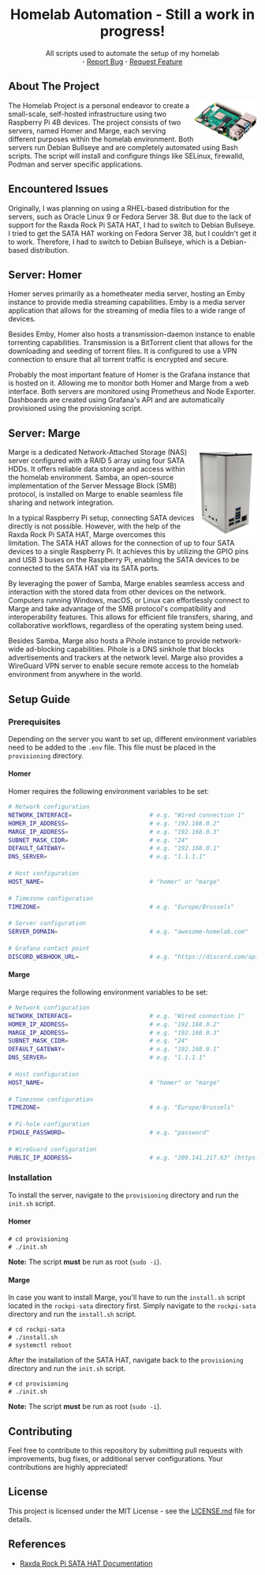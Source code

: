 <div align="center">
    <h1>
        Homelab Automation - Still a work in progress!
    </h1>
    <p align="center">
        All scripts used to automate the setup of my homelab 
        <br/>
        <strong>·</strong>
        <a href="https://github.com/AntonVanAssche/homelab-automation/issues">Report Bug</a>
        <strong>·</strong>
        <a href="https://github.com/AntonVanAssche/homelab-automation/issues">Request Feature</a>
   </p>
</div>

## About The Project

<img src="./assets/raspberry-pi-4b.png" alt="img" align="right" width="25%">

The Homelab Project is a personal endeavor to create a small-scale, self-hosted infrastructure using two Raspberry Pi 4B devices.
The project consists of two servers, named Homer and Marge, each serving different purposes within the homelab environment.
Both servers run Debian Bullseye and are completely automated using Bash scripts.
The script will install and configure things like SELinux, firewalld, Podman and server specific applications.

## Encountered Issues

Originally, I was planning on using a RHEL-based distribution for the servers, such as Oracle Linux 9 or Fedora Server 38.
But due to the lack of support for the Raxda Rock Pi SATA HAT, I had to switch to Debian Bullseye.
I tried to get the SATA HAT working on Fedora Server 38, but I couldn't get it to work.
Therefore, I had to switch to Debian Bullseye, which is a Debian-based distribution.

## Server: Homer

Homer serves primarily as a hometheater media server, hosting an Emby instance to provide media streaming capabilities. Emby is a media server application that allows for the streaming of media files to a wide range of devices.

Besides Emby, Homer also hosts a transmission-daemon instance to enable torrenting capabilities. Transmission is a BitTorrent client that allows for the downloading and seeding of torrent files. It is configured to use a VPN connection to ensure that all torrent traffic is encrypted and secure.

Probably the most important feature of Homer is the Grafana instance that is hosted on it. Allowing me to monitor both Homer and Marge from a web interface. Both servers are monitored using Prometheus and Node Exporter. Dashboards are created using Grafana's API and are automatically provisioned using the provisioning script.

## Server: Marge

<img src="./assets/rockpi-sata-kit.png" alt="img" align="right" width="25%">

Marge is a dedicated Network-Attached Storage (NAS) server configured with a RAID 5 array using four SATA HDDs. It offers reliable data storage and access within the homelab environment. Samba, an open-source implementation of the Server Message Block (SMB) protocol, is installed on Marge to enable seamless file sharing and network integration.

In a typical Raspberry Pi setup, connecting SATA devices directly is not possible. However, with the help of the Raxda Rock Pi SATA HAT, Marge overcomes this limitation. The SATA HAT allows for the connection of up to four SATA devices to a single Raspberry Pi. It achieves this by utilizing the GPIO pins and USB 3 buses on the Raspberry Pi, enabling the SATA devices to be connected to the SATA HAT via its SATA ports.

By leveraging the power of Samba, Marge enables seamless access and interaction with the stored data from other devices on the network. Computers running Windows, macOS, or Linux can effortlessly connect to Marge and take advantage of the SMB protocol's compatibility and interoperability features. This allows for efficient file transfers, sharing, and collaborative workflows, regardless of the operating system being used.

Besides Samba, Marge also hosts a Pihole instance to provide network-wide ad-blocking capabilities. Pihole is a DNS sinkhole that blocks advertisements and trackers at the network level. Marge also provides a WireGuard VPN server to enable secure remote access to the homelab environment from anywhere in the world.

## Setup Guide

### Prerequisites

Depending on the server you want to set up, different environment variables need to be added to the `.env` file.
This file must be placed in the `provisioning` directory.

#### Homer

Homer requires the following environment variables to be set:

```bash
# Network configuration
NETWORK_INTERFACE=                      # e.g. "Wired connection 1"
HOMER_IP_ADDRESS=                       # e.g. "192.168.0.2"
MARGE_IP_ADDRESS=                       # e.g. "192.168.0.3"
SUBNET_MASK_CIDR=                       # e.g. "24"
DEFAULT_GATEWAY=                        # e.g. "192.168.0.1"
DNS_SERVER=                             # e.g. "1.1.1.1"

# Host configuration
HOST_NAME=                              # "homer" or "marge"

# Timezone configuration
TIMEZONE=                               # e.g. "Europe/Brussels"

# Server configuration
SERVER_DOMAIN=                          # e.g. "awesome-homelab.com"

# Grafana contact point
DISCORD_WEBHOOK_URL=                    # e.g. "https://discord.com/api/webhooks/..."
```

#### Marge

Marge requires the following environment variables to be set:

```bash
# Network configuration
NETWORK_INTERFACE=                      # e.g. "Wired connection 1"
HOMER_IP_ADDRESS=                       # e.g. "192.168.0.2"
MARGE_IP_ADDRESS=                       # e.g. "192.168.0.3"
SUBNET_MASK_CIDR=                       # e.g. "24"
DEFAULT_GATEWAY=                        # e.g. "192.168.0.1"
DNS_SERVER=                             # e.g. "1.1.1.1"

# Host configuration
HOST_NAME=                              # "homer" or "marge"

# Timezone configuration
TIMEZONE=                               # e.g. "Europe/Brussels"

# Pi-hole configuration
PIHOLE_PASSWORD=                        # e.g. "password"

# WireGuard configuration
PUBLIC_IP_ADDRESS=                      # e.g. "209.141.217.63" (https://www.whatismyip.com/)
```

### Installation

To install the server, navigate to the `provisioning` directory and run the `init.sh` script.

#### Homer

```console
# cd provisioning
# ./init.sh
```

**Note:** The script **must** be run as root (`sudo -i`).

#### Marge

In case you want to install Marge, you'll have to run the `install.sh` script located in the `rockpi-sata` directory first.
Simply navigate to the `rockpi-sata` directory and run the `install.sh` script.

```console
# cd rockpi-sata
# ./install.sh
# systemctl reboot
```

After the installation of the SATA HAT, navigate back to the `provisioning` directory and run the `init.sh` script.

```console
# cd provisioning
# ./init.sh
```

**Note:** The script **must** be run as root (`sudo -i`).

## Contributing

Feel free to contribute to this repository by submitting pull requests with improvements, bug fixes, or additional server configurations.
Your contributions are highly appreciated!

## License

This project is licensed under the MIT License - see the [LICENSE.md](LICENSE.md) file for details.

## References

-   [Raxda Rock Pi SATA HAT Documentation](https://wiki.radxa.com/Dual_Quad_SATA_HAT)

